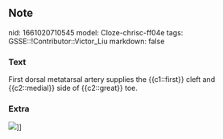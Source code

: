 ## Note
nid: 1661020710545
model: Cloze-chrisc-ff04e
tags: GSSE::!Contributor::Victor_Liu
markdown: false

### Text
First dorsal metatarsal artery supplies the {{c1::first}} cleft and {{c2::medial}} side of {{c2::great}} toe.

### Extra
<img src="paste-88efa672fb390355a8d7708b7c07b61d5132d9a0.jpg">]]
